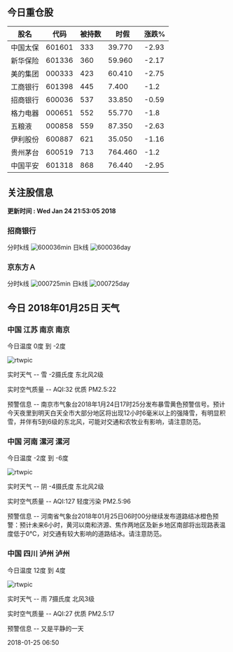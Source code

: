 
## 今日重仓股 

|股名|代码|被持数|时假|涨跌%|
|---|---|---|---|---|
|中国太保|601601|333|39.770|-2.93|
|新华保险|601336|360|59.960|-2.17|
|美的集团|000333|423|60.410|-2.75|
|工商银行|601398|445|7.400|-1.2|
|招商银行|600036|537|33.850|-0.59|
|格力电器|000651|552|55.770|-1.8|
|五粮液|000858|559|87.350|-2.63|
|伊利股份|600887|621|35.050|-1.16|
|贵州茅台|600519|713|764.460|-1.2|
|中国平安|601318|868|76.440|-2.95|

## 关注股信息
**更新时间 : Wed Jan 24 21:53:05 2018**
### 招商银行 
分时k线
![600036min](http://image.sinajs.cn/newchart/min/n/sh600036.gif)
日k线
![600036day](http://image.sinajs.cn/newchart/daily/n/sh600036.gif)

### 京东方Ａ 
分时k线
![000725min](http://image.sinajs.cn/newchart/min/n/sz000725.gif)
日k线
![000725day](http://image.sinajs.cn/newchart/daily/n/sz000725.gif)
## 今日 2018年01月25日 天气
### 中国 江苏 南京 南京

今日温度 0度 到 -2度

![rtwpic](http://app1.showapi.com/weather/icon/night/302.png)

实时天气 -- 雪 -2摄氏度 东北风2级

实时空气质量 -- AQI:32 优质 PM2.5:22

预警信息 -- 南京市气象台2018年1月24日17时25分发布暴雪黄色预警信号。预计今天夜里到明天白天全市大部分地区将出现12小时6毫米以上的强降雪，有明显积雪，并伴有5到6级的东北风，可能对交通和农牧业有影响，请注意防范。
    
### 中国 河南 漯河 漯河

今日温度 -2度 到 -6度

![rtwpic](http://app1.showapi.com/weather/icon/night/02.png)

实时天气 -- 阴 -4摄氏度 东北风2级

实时空气质量 -- AQI:127 轻度污染 PM2.5:96

预警信息 -- 河南省气象台2018年01月25日06时00分继续发布道路结冰橙色预警：预计未来6小时，黄河以南和济源、焦作两地区及新乡地区南部将出现路表温度低于0℃，对交通有较大影响的道路结冰。请注意防范。
    
### 中国 四川 泸州 泸州

今日温度 12度 到 4度

![rtwpic](http://app1.showapi.com/weather/icon/night/301.png)

实时天气 -- 雨 7摄氏度 北风3级

实时空气质量 -- AQI:27 优质 PM2.5:17

预警信息 -- 又是平静的一天
    
2018-01-25 06:50